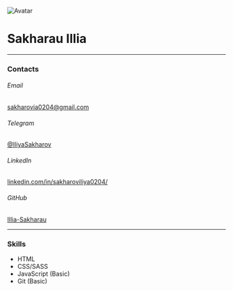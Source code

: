 
![Avatar](/rsschool-cv/src/avatar.png)
# Sakharau Illia

---

### Contacts

###### Email
[sakharovia0204@gmail.com](sakharovia0204@gmail.com "Email")
###### Telegram
[@IliyaSakharov](https://t.me/IliyaSakharov "Telegram")
###### LinkedIn
[linkedin.com/in/sakharoviliya0204/](https://www.linkedin.com/in/sakharoviliya0204/ "LinkedIn")
###### GitHub
[Illia-Sakharau](https://github.com/Illia-Sakharau "GitHub")

---

### Skills

* HTML
* CSS/SASS
* JavaScript (Basic)
* Git (Basic)

